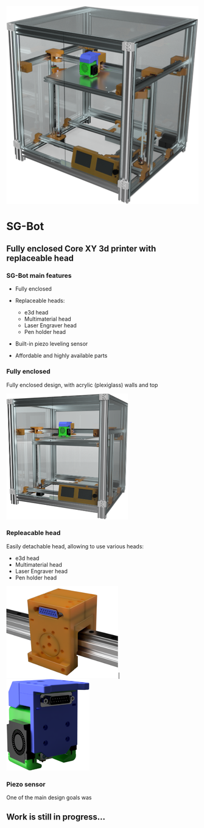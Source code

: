![](https://github.com/slim-gears/sg-bot/raw/master/docs/img/sgbot-render-2.png)

# SG-Bot
## Fully enclosed Core XY 3d printer with replaceable head

### SG-Bot main features
- Fully enclosed
- Replaceable heads:
  - e3d head
  - Multimaterial head
  - Laser Engraver head
  - Pen holder head
  
- Built-in piezo leveling sensor
- Affordable and highly available parts

### Fully enclosed
Fully enclosed design, with acrylic (plexiglass) walls and top

<img src="https://github.com/slim-gears/sg-bot/raw/master/docs/img/sgbot-render-1.png" width="320px">

### Repleacable head
Easily detachable head, allowing to use various heads:
- e3d head
- Multimaterial head
- Laser Engraver head
- Pen holder head

<img src="https://github.com/slim-gears/sg-bot/raw/master/docs/img/sgbot-render-carriage-2.png" height="240px">|
<img src="https://github.com/slim-gears/sg-bot/raw/master/docs/img/sgbot-render-head-2.png" height="240px">

### Piezo sensor
One of the main design goals was 

## Work is still in progress...
